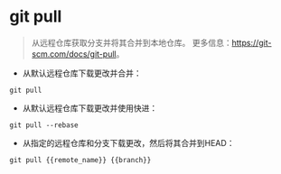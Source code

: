 # git pull

> 从远程仓库获取分支并将其合并到本地仓库。
> 更多信息：<https://git-scm.com/docs/git-pull>。

- 从默认远程仓库下载更改并合并：

`git pull`

- 从默认远程仓库下载更改并使用快进：

`git pull --rebase`

- 从指定的远程仓库和分支下载更改，然后将其合并到HEAD：

`git pull {{remote_name}} {{branch}}`